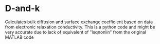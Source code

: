 # D-and-k
Calculates bulk diffusion and surface exchange coefficient based on data from electronic relaxation conductivity. This is a python code and might be very accurate due to lack of equivalent of "lsqnonlin" from the original MATLAB code
